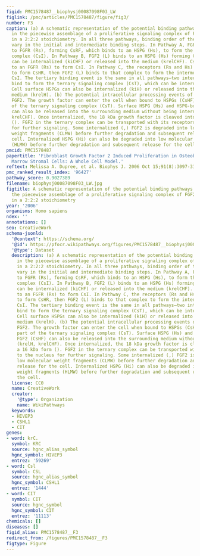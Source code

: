 ```yaml
---
figid: PMC1578487__biophysj00087098F03_LW
figlink: /pmc/articles/PMC1578487/figure/fig3/
number: F3
caption: (a) A schematic representation of the potential binding pathways involved
  in the piecewise assemblage of a proliferative signaling complex of FGF2/HSPG/FGFR
  in a 2:2:2 stoichiometry. In all three pathways, binding order of the constituents
  vary in the initial and intermediate binding steps. In Pathway A, FGF2 (L) binds
  to FGFR (Rs), forming CsRF, which binds to an HSPG (Hs), to form the intermediate
  complex (CsI). In Pathway B, FGF2 (L) binds to an HSPG (Hs) forming CsHF, which
  can be internalized (kiCHF) or released into the medium (krelCHF). CsHF then binds
  to an FGFR (Rs) to form CsI. In Pathway C, the receptors (Rs and Hs) bind initially
  to form CsHR, then FGF2 (L) binds to that complex to form the intermediate complex
  CsI. The tertiary binding event is the same in all pathways—two intermediate complexes
  bind to form the ternary signaling complex (CsT), which can be internalized (kicT).
  Cell surface HSPGs can also be internalized (kiH) or released into the surrounding
  medium (krelH). (b) The potential intracellular processing events of endocytosed
  FGF2. The growth factor can enter the cell when bound to HSPGs (CsHF) or when part
  of the ternary signaling complex (CsT). Surface HSPG (Hs) and HSPG-bound FGF2 (CsHF)
  can also be released into the surrounding medium without being internalized (krelH,
  krelCHF). Once internalized, the 18 kDa growth factor is cleaved into a 16 kDa form
  (). FGF2 in the ternary complex can be transported with its receptors to the nucleus
  for further signaling. Some internalized (,) FGF2 is degraded into low molecular
  weight fragments (CLMW) before further degradation and subsequent release for the
  cell. Internalized HSPG (Hi) can also be degraded into low molecular weight fragments
  (HLMW) before further degradation and subsequent release for the cell.
pmcid: PMC1578487
papertitle: 'Fibroblast Growth Factor 2 Induced Proliferation in Osteoblasts and Bone
  Marrow Stromal Cells: A Whole Cell Model.'
reftext: Melissa A. Dupree, et al. Biophys J. 2006 Oct 15;91(8):3097-3112.
pmc_ranked_result_index: '96427'
pathway_score: 0.9027389
filename: biophysj00087098F03_LW.jpg
figtitle: A schematic representation of the potential binding pathways involved in
  the piecewise assemblage of a proliferative signaling complex of FGF2/HSPG/FGFR
  in a 2:2:2 stoichiometry
year: '2006'
organisms: Homo sapiens
ndex: ''
annotations: []
seo: CreativeWork
schema-jsonld:
  '@context': https://schema.org/
  '@id': https://pfocr.wikipathways.org/figures/PMC1578487__biophysj00087098F03_LW.html
  '@type': Dataset
  description: (a) A schematic representation of the potential binding pathways involved
    in the piecewise assemblage of a proliferative signaling complex of FGF2/HSPG/FGFR
    in a 2:2:2 stoichiometry. In all three pathways, binding order of the constituents
    vary in the initial and intermediate binding steps. In Pathway A, FGF2 (L) binds
    to FGFR (Rs), forming CsRF, which binds to an HSPG (Hs), to form the intermediate
    complex (CsI). In Pathway B, FGF2 (L) binds to an HSPG (Hs) forming CsHF, which
    can be internalized (kiCHF) or released into the medium (krelCHF). CsHF then binds
    to an FGFR (Rs) to form CsI. In Pathway C, the receptors (Rs and Hs) bind initially
    to form CsHR, then FGF2 (L) binds to that complex to form the intermediate complex
    CsI. The tertiary binding event is the same in all pathways—two intermediate complexes
    bind to form the ternary signaling complex (CsT), which can be internalized (kicT).
    Cell surface HSPGs can also be internalized (kiH) or released into the surrounding
    medium (krelH). (b) The potential intracellular processing events of endocytosed
    FGF2. The growth factor can enter the cell when bound to HSPGs (CsHF) or when
    part of the ternary signaling complex (CsT). Surface HSPG (Hs) and HSPG-bound
    FGF2 (CsHF) can also be released into the surrounding medium without being internalized
    (krelH, krelCHF). Once internalized, the 18 kDa growth factor is cleaved into
    a 16 kDa form (). FGF2 in the ternary complex can be transported with its receptors
    to the nucleus for further signaling. Some internalized (,) FGF2 is degraded into
    low molecular weight fragments (CLMW) before further degradation and subsequent
    release for the cell. Internalized HSPG (Hi) can also be degraded into low molecular
    weight fragments (HLMW) before further degradation and subsequent release for
    the cell.
  license: CC0
  name: CreativeWork
  creator:
    '@type': Organization
    name: WikiPathways
  keywords:
  - HIVEP3
  - CSHL1
  - CIT
genes:
- word: krC.
  symbol: KRC
  source: hgnc_alias_symbol
  hgnc_symbol: HIVEP3
  entrez: '59269'
- word: Csl
  symbol: CSL
  source: hgnc_alias_symbol
  hgnc_symbol: CSHL1
  entrez: '1444'
- word: CIT
  symbol: CIT
  source: hgnc_symbol
  hgnc_symbol: CIT
  entrez: '11113'
chemicals: []
diseases: []
figid_alias: PMC1578487__F3
redirect_from: /figures/PMC1578487__F3
figtype: Figure
---
```

